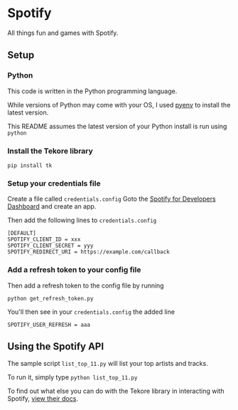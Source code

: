 # Spotify

All things fun and games with Spotify.

## Setup

### Python

This code is written in the Python programming language.

While versions of Python may come with your OS, I used [pyenv](https://github.com/pyenv/pyenv) to install the latest version.

This README assumes the latest version of your Python install is run using `python`

### Install the Tekore library

`pip install tk`

### Setup your credentials file

Create a file called `credentials.config`
Goto the [Spotify for Developers Dashboard](https://developer.spotify.com/dashboard/applications) and create an app.

Then add the following lines to `credentials.config`

```
[DEFAULT]
SPOTIFY_CLIENT_ID = xxx
SPOTIFY_CLIENT_SECRET = yyy
SPOTIFY_REDIRECT_URI = https://example.com/callback
```

### Add a refresh token to your config file

Then add a refresh token to the config file by running

`python get_refresh_token.py`

You'll then see in your `credentials.config` the added line

`SPOTIFY_USER_REFRESH = aaa`

## Using the Spotify API

The sample script `list_top_11.py` will list your top artists and tracks.

To run it, simply type `python list_top_11.py`

To find out what else you can do with the Tekore library in interacting with Spotify, [view their docs](https://tekore.readthedocs.io/en/stable/index.html).
